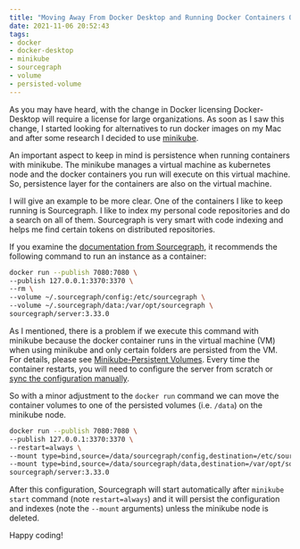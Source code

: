 ```yaml
---
title: "Moving Away From Docker Desktop and Running Docker Containers On Minikube"
date: 2021-11-06 20:52:43
tags:
- docker
- docker-desktop
- minikube
- sourcegraph
- volume
- persisted-volume
---
```


As you may have heard, with the change in Docker licensing Docker-Desktop will require a license for large organizations. As soon as I saw this change, I started looking for alternatives to run docker images on my Mac and after some research I decided to use [minikube](https://minikube.sigs.k8s.io/).

An important aspect to keep in mind is persistence when running containers with minikube. The minikube manages a virtual machine as kubernetes node and the docker containers you run will execute on this virtual machine. So, persistence layer for the containers are also on the virtual machine.

I will give an example to be more clear. One of the containers I like to keep running is Sourcegraph. I like to index my personal code repositories and do a search on all of them. Sourcegraph is very smart with code indexing and helps me find certain tokens on distributed repositories.

If you examine the [documentation from Sourcegraph](https://docs.sourcegraph.com/admin/install/docker), it recommends the following command to run an instance as a container:

```bash
docker run --publish 7080:7080 \
--publish 127.0.0.1:3370:3370 \
--rm \
--volume ~/.sourcegraph/config:/etc/sourcegraph \
--volume ~/.sourcegraph/data:/var/opt/sourcegraph \
sourcegraph/server:3.33.0
```

As I mentioned, there is a problem if we execute this command with minikube because the docker container runs in the virtual machine (VM) when using minikube and only certain folders are persisted from the VM. For details, please see [Minikube-Persistent Volumes](https://minikube.sigs.k8s.io/docs/handbook/persistent_volumes/). Every time the container restarts, you will need to configure the server from scratch or [sync the configuration manually](https://docs.sourcegraph.com/admin/config/advanced_config_file).

So with a minor adjustment to the `docker run` command we can move the container volumes to one of the persisted volumes (i.e. `/data`) on the minikube node.

```bash
docker run --publish 7080:7080 \
--publish 127.0.0.1:3370:3370 \
--restart=always \
--mount type=bind,source=/data/sourcegraph/config,destination=/etc/sourcegraph \
--mount type=bind,source=/data/sourcegraph/data,destination=/var/opt/sourcegraph \
sourcegraph/server:3.33.0
```

After this configuration, Sourcegraph will start automatically after `minikube start` command (note `restart=always`) and it will persist the configuration and indexes (note the `--mount` arguments) unless the minikube node is deleted.

Happy coding!
